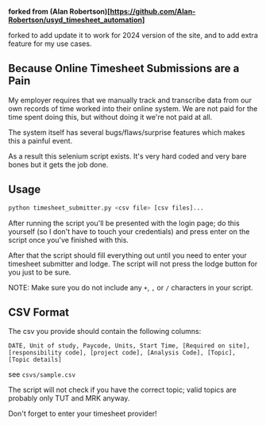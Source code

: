 **forked from (Alan Robertson)[https://github.com/Alan-Robertson/usyd_timesheet_automation]**

forked to add update it to work for 2024 version of the site, and to add extra feature for my use cases.

## Because Online Timesheet Submissions are a Pain ##

My employer requires that we manually track and transcribe data from our own records of time worked into their online system. We are not paid for the time spent doing this, but without doing it we're not paid at all.

The system itself has several bugs/flaws/surprise features which makes this a painful event.

As a result this selenium script exists. It's very hard coded and very bare bones but it gets the job done.

## Usage ##

```bash
python timesheet_submitter.py <csv file> [csv files]...
```

After running the script you'll be presented with the login page; do this yourself (so I don't have to touch your credentials) and press enter on the script once you've finished with this.

After that the script should fill everything out until you need to enter your timesheet submitter and lodge. The script will not press the lodge button for you just to be sure.

NOTE: Make sure you do not include any `+`, `,` or `/` characters in your script.


## CSV Format ##

The csv you provide should contain the following columns:

```
DATE, Unit of study, Paycode, Units, Start Time, [Required on site], [responsibility code], [project code], [Analysis Code], [Topic], [Topic details]
```

see `csvs/sample.csv`

The script will not check if you have the correct topic; valid topics are probably only TUT and MRK anyway.

Don't forget to enter your timesheet provider!
